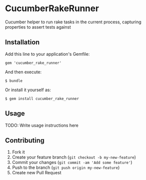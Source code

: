 # CucumberRakeRunner

Cucumber helper to run rake tasks in the current process, capturing properties to assert tests against

## Installation

Add this line to your application's Gemfile:

    gem 'cucumber_rake_runner'

And then execute:

    $ bundle

Or install it yourself as:

    $ gem install cucumber_rake_runner

## Usage

TODO: Write usage instructions here

## Contributing

1. Fork it
2. Create your feature branch (`git checkout -b my-new-feature`)
3. Commit your changes (`git commit -am 'Add some feature'`)
4. Push to the branch (`git push origin my-new-feature`)
5. Create new Pull Request
